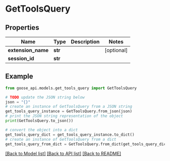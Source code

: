 # GetToolsQuery


## Properties

Name | Type | Description | Notes
------------ | ------------- | ------------- | -------------
**extension_name** | **str** |  | [optional] 
**session_id** | **str** |  | 

## Example

```python
from goose_api.models.get_tools_query import GetToolsQuery

# TODO update the JSON string below
json = "{}"
# create an instance of GetToolsQuery from a JSON string
get_tools_query_instance = GetToolsQuery.from_json(json)
# print the JSON string representation of the object
print(GetToolsQuery.to_json())

# convert the object into a dict
get_tools_query_dict = get_tools_query_instance.to_dict()
# create an instance of GetToolsQuery from a dict
get_tools_query_from_dict = GetToolsQuery.from_dict(get_tools_query_dict)
```
[[Back to Model list]](../README.md#documentation-for-models) [[Back to API list]](../README.md#documentation-for-api-endpoints) [[Back to README]](../README.md)


